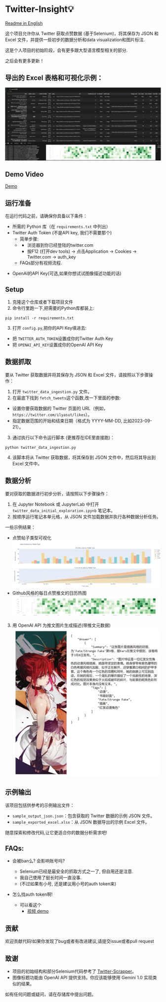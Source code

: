 # Twitter-Insight💡

[Readme in English](README.md)

这个项目允许你从 Twitter 获取点赞数据 (基于Selenium)，将其保存为 JSON 和 Excel 文件，并提供一些初步的数据分析和data visualization和图片标注.

这是个人项目的初始阶段，会有更多跟大型语言模型相关的部分.

之后会有更多更新！


## 导出的 Excel 表格和可视化示例：

![示例图片](images/sample_excel_with_data_viz.png)

## Demo Video

[Demo](https://www.youtube.com/watch?v=UA35W-aWQZk)

## 运行准备

在运行代码之前，请确保你具备以下条件：

- 所需的 Python 库（在 `requirements.txt` 中列出）
- Twitter Auth Token (不是API key, 我们不需要那个)
  - 简单步骤:
  - - 浏览器到你已经登陆的twitter.com
    - 按F12 (打开dev tools) -> 点击Application -> Cookies -> Twitter.com -> auth_key
  - FAQs部分有视频流程.

* OpenAI的API Key(可选,如果你想试试图像描述功能的话)


## Setup

1. 克隆这个仓库或者下载项目文件
2. 命令行里跑一下,把需要的Python库都装上:

```
pip install -r requirements.txt
```

3. 打开 `config.py`,把你的API Key填进去:

* 把 `TWITTER_AUTH_TOKEN`设置成你的Twitter Auth Key
* 把 `OPENAI_API_KEY`设置成你的OpenAI API Key

## 数据抓取

要从 Twitter 获取数据并将其保存为 JSON 和 Excel 文件，请按照以下步骤操作：

1. 打开 `twitter_data_ingestion.py` 文件。
2. 在最底下找到 `fetch_tweets`这个函数,改一下里面的参数:

- 设置你要获取数据的 Twitter 页面的 URL（例如，`https://twitter.com/ilyasut/likes`）。
- 指定数据范围的开始和结束日期（格式为 YYYY-MM-DD, 比如2023-09-21）。

3. 通过执行以下命令运行脚本 (更推荐在IDE里直接跑)：

```
python twitter_data_ingestion.py
```

4. 该脚本将从 Twitter 获取数据，将其保存到 JSON 文件中，然后将其导出到 Excel 文件中。

## 数据分析

要对获取的数据进行初步分析，请按照以下步骤操作：

1. 在 Jupyter Notebook 或 JupyterLab 中打开 `twitter_data_initial_exploration.ipynb` 笔记本。
2. 按顺序运行笔记本单元格，从 JSON 文件加载数据并执行各种数据分析任务。

一些示例结果：

- 点赞帖子类型可视化
  ![按媒体类型分析点赞](images/likes_analysis.png)
- Github风格的每日点赞推文的日历热图
  ![每日点赞推文数量](images/liked_tweets_per_day.png)

3. 用 OpenAI API 为推文图片生成描述(带推文元数据)
   ![示例图像标题](images/sample_image_caption_zh.jpg)

## 示例输出

该项目包括供参考的示例输出文件：

- `sample_output_json.json`：包含获取的 Twitter 数据的示例 JSON 文件。
- `sample_exported_excel.xlsx`：从 JSON 数据导出的示例 Excel 文件。

随意探索和修改代码,让它更适合你的数据分析需求吧!

## FAQs:

- 会被ban么? 会影响账号吗?

  - Selenium已经是最安全的抓取方式之一了, 但自用还是注意.
  - 我自己使用了挺长时间一直没事.
  - (不过如果有小号, 还是建议用小号的auth token来)
- 怎么找auth token啊!

  - 可以看这个
    - [视频 demo](https://www.youtube.com/watch?v=MhKMNsbjug4)

## 贡献

欢迎贡献代码!如果你发现了bug或者有改进建议,请提交issue或者pull request

    

## 致谢

- 项目的初始结构和部分Selenium代码参考了 [Twitter-Scrapper](https://github.com/Mostafa-Ehab/Twitter-Scrapper)。
- 图像标题功能由 OpenAI API 提供支持。你应该能够使用 Gemini 1.0 实现类似的结果。

如有任何问题或疑问，请在存储库中提出问题。
